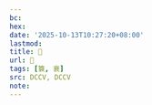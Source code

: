 ```yaml
---
bc:
hex:
date: '2025-10-13T10:27:20+08:00'
lastmod:
title: 􃏁
url: 􃏁
tags: [簑, 衰]
src: DCCV, DCCV
note:
---
```

